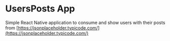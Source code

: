 # UsersPosts App

Simple React Native application to consume and show users with their posts from [https://jsonplaceholder.typicode.com/](https://jsonplaceholder.typicode.com/)